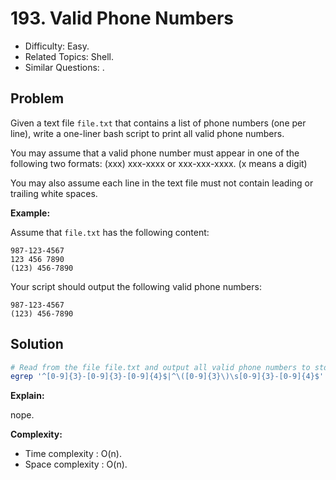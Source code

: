 # 193. Valid Phone Numbers

- Difficulty: Easy.
- Related Topics: Shell.
- Similar Questions: .

## Problem

Given a text file ```file.txt``` that contains a list of phone numbers (one per line), write a one-liner bash script to print all valid phone numbers.

You may assume that a valid phone number must appear in one of the following two formats: (xxx) xxx-xxxx or xxx-xxx-xxxx. (x means a digit)

You may also assume each line in the text file must not contain leading or trailing white spaces.

**Example:**

Assume that ```file.txt``` has the following content:

```
987-123-4567
123 456 7890
(123) 456-7890
```

Your script should output the following valid phone numbers:

```
987-123-4567
(123) 456-7890
```


## Solution

```bash
# Read from the file file.txt and output all valid phone numbers to stdout.
egrep '^[0-9]{3}-[0-9]{3}-[0-9]{4}$|^\([0-9]{3}\)\s[0-9]{3}-[0-9]{4}$' file.txt
```

**Explain:**

nope.

**Complexity:**

* Time complexity : O(n).
* Space complexity : O(n).

